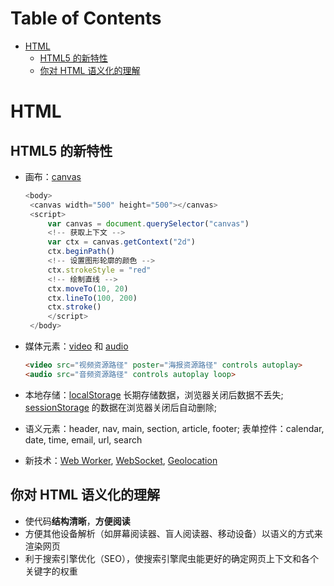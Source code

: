 Table of Contents
=================

* [HTML](#html)
   * [HTML5 的新特性](#html5-的新特性)
   * [你对 HTML 语义化的理解](#你对-html-语义化的理解)

# HTML

## HTML5 的新特性

- 画布：[canvas](https://developer.mozilla.org/zh-CN/docs/Web/API/Canvas_API/Tutorial)

   ```js
   <body>
    <canvas width="500" height="500"></canvas>
    <script>
        var canvas = document.querySelector("canvas")
        <!-- 获取上下文 -->
        var ctx = canvas.getContext("2d")
        ctx.beginPath()
        <!-- 设置图形轮廓的颜色 -->
        ctx.strokeStyle = "red"
        <!-- 绘制直线 -->
        ctx.moveTo(10, 20)
        ctx.lineTo(100, 200)
        ctx.stroke()
        </script>
    </body>
   ```

- 媒体元素：[video](https://developer.mozilla.org/zh-CN/docs/Web/HTML/Element/video) 和 [audio](https://developer.mozilla.org/zh-CN/docs/Web/HTML/Element/audio)

   ```html
   <video src="视频资源路径" poster="海报资源路径" controls autoplay>
   <audio src="音频资源路径" controls autoplay loop>
   ```

- 本地存储：[localStorage](https://developer.mozilla.org/zh-CN/docs/Web/API/Window/localStorage) 长期存储数据，浏览器关闭后数据不丢失; [sessionStorage](https://developer.mozilla.org/zh-CN/docs/Web/API/Window/sessionStorage) 的数据在浏览器关闭后自动删除;
- 语义元素：header, nav, main, section, article, footer; 表单控件：calendar, date, time, email, url, search
- 新技术：[Web Worker](https://developer.mozilla.org/zh-CN/docs/Web/API/Web_Workers_API), [WebSocket](https://developer.mozilla.org/zh-CN/docs/Web/API/WebSocket), [Geolocation](https://developer.mozilla.org/zh-CN/docs/Web/API/Geolocation)

## 你对 HTML 语义化的理解

- 使代码**结构清晰**，**方便阅读**
- 方便其他设备解析（如屏幕阅读器、盲人阅读器、移动设备）以语义的方式来渲染网页
- 利于搜索引擎优化（SEO），使搜索引擎爬虫能更好的确定网页上下文和各个关键字的权重

